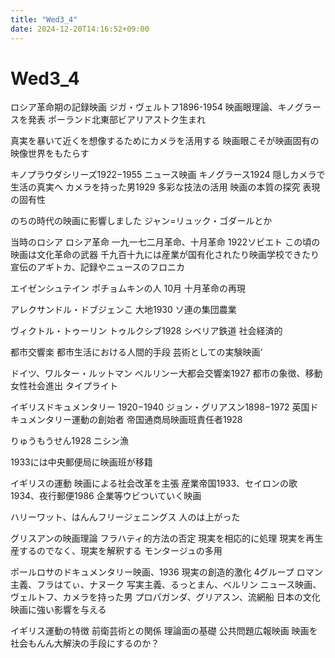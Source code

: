 ```yaml
---
title: "Wed3_4"
date: 2024-12-20T14:16:52+09:00
---
```

# Wed3_4
ロシア革命期の記録映画
ジガ・ヴェルトフ1896-1954
映画眼理論、キノグラースを発表
ポーランド北東部ビアリアストク生まれ

真実を暴いて近くを想像するためにカメラを活用する
映画眼こそが映画固有の映像世界をもたらす

キノプラウダシリーズ1922−1955
ニュース映画
キノグラース1924
隠しカメラで生活の真実へ
カメラを持った男1929
多彩な技法の活用
映画の本質の探究
表現の固有性

のちの時代の映画に影響しました
ジャン=リュック・ゴダールとか

当時のロシア
ロシア革命
一九一七二月革命、十月革命
1922ソビエト
この頃の映画は文化革命の武器
千九百十九には産業が国有化されたり映画学校できたり
宣伝のアギトカ、記録やニュースのフロニカ

エイゼンシュテイン
ポチョムキンの人
10月
十月革命の再現

アレクサンドル・ドブジェンこ
大地1930
ソ連の集団農業

ヴィクトル・トゥーリン
トゥルクシブ1928
シベリア鉄道
社会経済的

都市交響楽
都市生活における人間的手段
芸術としての実験映画‘

ドイツ、ワルター・ルットマン
ベルリンー大都会交響楽1927
都市の象徴、移動
女性社会進出
タイプライト

イギリスドキュメンタリー
1920−1940
ジョン・グリアスン1898−1972
英国ドキュメンタリー運動の創始者
帝国通商局映画班責任者1928

りゅうもうせん1928
ニシン漁

1933には中央郵便局に映画班が移籍

イギリスの運動
映画による社会改革を主張
産業帝国1933、セイロンの歌1934、夜行郵便1986
企業等ウビついていく映画

ハリーワット、はんんフリージェニングス
人のは上がった

グリスアンの映画理論
フラハティ的方法の否定
現実を相応的に処理
現実を再生産するのでなく、現実を解釈する
モンタージュの多用

ポールロサのドキュメンタリー映画、1936
現実の創造的激化
4グループ
	ロマン主義、フラはてぃ、ナヌーク
	写実主義、るっとまん、ベルリン
	ニュース映画、ヴェルトフ、カメラを持った男
	プロパガンダ、グリアスン、流網船
日本の文化映画に強い影響を与える

イギリス運動の特徴
前衛芸術との関係
理論面の基礎
公共問題広報映画
映画を社会もんん大解決の手段にするのか？
